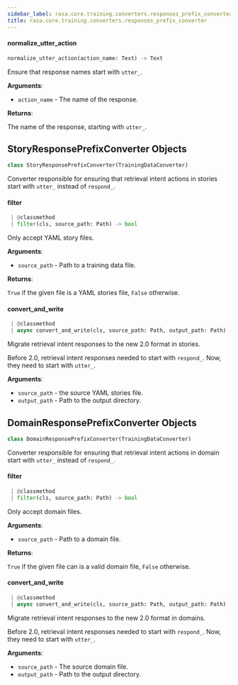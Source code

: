 ```yaml
---
sidebar_label: rasa.core.training.converters.responses_prefix_converter
title: rasa.core.training.converters.responses_prefix_converter
---
```

#### normalize\_utter\_action

```python
normalize_utter_action(action_name: Text) -> Text
```

Ensure that response names start with `utter_`.

**Arguments**:

- `action_name` - The name of the response.
  

**Returns**:

  The name of the response, starting with `utter_`.

## StoryResponsePrefixConverter Objects

```python
class StoryResponsePrefixConverter(TrainingDataConverter)
```

Converter responsible for ensuring that retrieval intent actions in stories
start with `utter_` instead of `respond_`.

#### filter

```python
 | @classmethod
 | filter(cls, source_path: Path) -> bool
```

Only accept YAML story files.

**Arguments**:

- `source_path` - Path to a training data file.
  

**Returns**:

  `True` if the given file is a YAML stories file, `False` otherwise.

#### convert\_and\_write

```python
 | @classmethod
 | async convert_and_write(cls, source_path: Path, output_path: Path) -> None
```

Migrate retrieval intent responses to the new 2.0 format in stories.

Before 2.0, retrieval intent responses needed to start
with `respond_`. Now, they need to start with `utter_`.

**Arguments**:

- `source_path` - the source YAML stories file.
- `output_path` - Path to the output directory.

## DomainResponsePrefixConverter Objects

```python
class DomainResponsePrefixConverter(TrainingDataConverter)
```

Converter responsible for ensuring that retrieval intent actions in domain
start with `utter_` instead of `respond_`.

#### filter

```python
 | @classmethod
 | filter(cls, source_path: Path) -> bool
```

Only accept domain files.

**Arguments**:

- `source_path` - Path to a domain file.
  

**Returns**:

  `True` if the given file can is a valid domain file, `False` otherwise.

#### convert\_and\_write

```python
 | @classmethod
 | async convert_and_write(cls, source_path: Path, output_path: Path) -> None
```

Migrate retrieval intent responses to the new 2.0 format in domains.

Before 2.0, retrieval intent responses needed to start
with `respond_`. Now, they need to start with `utter_`.

**Arguments**:

- `source_path` - The source domain file.
- `output_path` - Path to the output directory.

